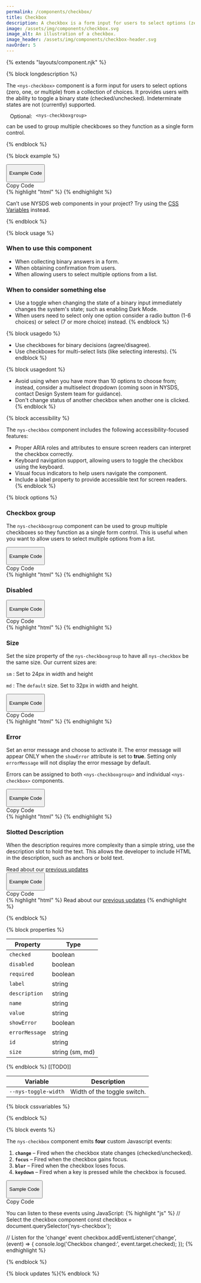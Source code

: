 ```yaml
---
permalink: /components/checkbox/
title: Checkbox
description: A checkbox is a form input for users to select options (zero, one, or multiple) from a collection of choices.
image: /assets/img/components/checkbox.svg
image_alt: An illustration of a checkbox.
image_header: /assets/img/components/checkbox-header.svg
navOrder: 5
---
```


{% extends "layouts/component.njk" %}

{% block longdescription %}

The <code class="language-js">&lt;nys-checkbox&gt;</code> component is a form input for users to select options (zero, one, or multiple) from a collection of choices. It provides users with the ability to toggle a binary state (checked/unchecked). Indeterminate states are not (currently) supported.

<p style="display:flex; align-items:top; gap:10px; flex-wrap: wrap;"><nys-icon name="info" size="2xl"></nys-icon>Optional: <code class="language-js">&lt;nys-checkboxgroup&gt;</code> can be used to group multiple checkboxes so they function as a single form control.</p>

{% endblock %}

{% block example %}
<div class="code-preview-container">
  <div class="code-preview__preview">
    <nys-checkboxgroup label="Select your favorite New York landmarks" description="Last year's winner is not eligible to win again.">
      <nys-checkbox name="landmarks" value="adirondacks" label="Adirondacks" checked></nys-checkbox>
      <nys-checkbox name="landmarks" value="finger-lakes" label="Finger Lakes" checked></nys-checkbox>
      <nys-checkbox name="landmarks" value="catskills" label="Catskills"></nys-checkbox>
      <nys-checkbox name="landmarks" value="niagara-falls" label="Niagara Falls"></nys-checkbox>
      <nys-checkbox name="landmarks" value="coney-island" label="Coney Island"></nys-checkbox>
      <nys-checkbox name="landmarks" value="statue-liberty" label="Statue of Liberty (Last Year's Winner)" description="Disabled as it was the winner of the previous year." disabled></nys-checkbox>
    </nys-checkboxgroup>
  </div>

  <div class="code-preview__source">
    <div class="code-preview__buttons">
      <button class="code-preview__dropdown" onClick="showSourceCode(this)">
        <nys-icon class="code-preview__dropdown-icon" name="chevron_right" size="xl"></nys-icon>
        <p>Example Code</p>
      </button>
      <nys-button class="copy-btn" prefixIcon="publish" label="Copy" variant="ghost" size="xl" onClick="copyCode(this)"></nys-button>
      <div class="copy-tooltip">Copy Code</div>
    </div>
    <div class="code-preview__code-container">
      <div class="code-preview__code-block">
        {% highlight "html" %}
<nys-checkboxgroup
  label="Select your favorite New York landmarks"
  description="Choose from the options below"
>
  <nys-checkbox
    label="Adirondacks"
    name="landmarks"
    value="adirondacks"
    checked
  ></nys-checkbox>
  <nys-checkbox name="landmarks" value="finger-lakes" label="Finger Lakes" checked></nys-checkbox>
  <nys-checkbox name="landmarks" value="catskills" label="Catskills" checked></nys-checkbox>
  <nys-checkbox name="landmarks" value="niagara-falls" label="Niagara Falls"></nys-checkbox>
  <nys-checkbox name="landmarks" value="coney-island" label="Coney Island"></nys-checkbox>
  <nys-checkbox name="landmarks" value="statue-liberty" label="Statue of Liberty (Last Year's Winner)" description="Disabled as it was the winner of the previous year." disabled></nys-checkbox>
</nys-checkboxgroup>
        {% endhighlight %}
      </div>
    </div>
    <div class="code-preview__code-tip">
      <p>Can’t use NYSDS web components in your project? Try using the <span><a href="https://designsystem.ny.gov/foundations/tokens/">CSS Variables</a></span> instead.</p>
    </div>
  </div>
</div>
{% endblock %}

{% block usage %}

### When to use this component
  - When collecting binary answers in a form.
  - When obtaining confirmation from users.
  - When allowing users to select multiple options from a list.

### When to consider something else
  - Use a toggle when changing the state of a binary input immediately changes the system's state; such as enabling Dark Mode.
  - When users need to select only one option consider a radio button (1-6 choices) or select (7 or more choice) instead.
{% endblock %}

{% block usagedo %}

  - Use checkboxes for binary decisions (agree/disagree).
  - Use checkboxes for multi-select lists (like selecting interests).
{% endblock %}

{% block usagedont %}

 - Avoid using when you have more than 10 options to choose from; instead, consider a multiselect dropdown (coming soon in NYSDS, contact Design System team for guidance).
 - Don't change status of another checkbox when another one is clicked.
{% endblock %}

{% block accessibility %}

The <code class="language-js">nys-checkbox</code> component includes the following accessibility-focused features:

  - Proper ARIA roles and attributes to ensure screen readers can interpret the checkbox correctly.
  - Keyboard navigation support, allowing users to toggle the checkbox using the keyboard.
  - Visual focus indicators to help users navigate the component.
  - Include a label property to provide accessible text for screen readers.
{% endblock %}

{% block options %}

### Checkbox group

The <code class="language-js">nys-checkboxgroup</code> component can be used to group multiple checkboxes so they function as a single form control. This is useful when you want to allow users to select multiple options from a list.

<div class="code-preview-container">
  <div class="code-preview__preview">
    <nys-checkboxgroup label="Do you attest to the following:" description="By checking below you agree to our terms">
      <nys-checkbox label="I have read the terms and conditions." id="terms-conditions" name="terms" value="terms-conditions"></nys-checkbox>
      <nys-checkbox label="I agree to the NDA" id="legal" name="legal" value="legal"></nys-checkbox>
    </nys-checkboxgroup>
  </div>

  <div class="code-preview__source">
    <div class="code-preview__buttons">
      <button class="code-preview__dropdown" onClick="showSourceCode(this)">
        <nys-icon class="code-preview__dropdown-icon" name="chevron_right" size="xl"></nys-icon>
        <p>Example Code</p>
      </button>
      <nys-button class="copy-btn" prefixIcon="publish" label="Copy" variant="ghost" size="xl" onClick="copyCode(this)"></nys-button>
      <div class="copy-tooltip">Copy Code</div>
    </div>
    <div class="code-preview__code-container">
      <div class="code-preview__code-block">
        {% highlight "html" %}
<nys-checkboxgroup label="Do you attest to the following:" description="By checking below you agree to our terms">
  <nys-checkbox label="I have read the terms and conditions." id="terms-conditions" name="terms" value="terms-conditions"></nys-checkbox>
  <nys-checkbox label="I agree to the NDA" id="legal" name="legal" value="legal"></nys-checkbox>
</nys-checkboxgroup>
        {% endhighlight %}
      </div>
    </div>
  </div>
</div>

### Disabled

<div class="code-preview-container">
  <div class="code-preview__preview">
    <nys-checkbox disabled label="I agree to the terms and conditions" description="This option is currently unavailable." name="earlyVoting" value="early-voting"></nys-checkbox>
  </div>

  <div class="code-preview__source">
    <div class="code-preview__buttons">
      <button class="code-preview__dropdown" onClick="showSourceCode(this)">
        <nys-icon class="code-preview__dropdown-icon" name="chevron_right" size="xl"></nys-icon>
        <p>Example Code</p>
      </button>
      <nys-button class="copy-btn" prefixIcon="publish" label="Copy" variant="ghost" size="xl" onClick="copyCode(this)"></nys-button>
      <div class="copy-tooltip">Copy Code</div>
    </div>
    <div class="code-preview__code-container">
      <div class="code-preview__code-block">
        {% highlight "html" %}
<nys-checkbox disabled label="I agree to the terms and conditions" description="This option is currently unavailable."></nys-checkbox>
        {% endhighlight %}
      </div>
    </div>
  </div>
</div>

### Size

Set the size property of the <code class="language-js">nys-checkboxgroup</code> to have all <code class="language-js">nys-checkbox</code> be the same size. Our current sizes are:

<code class="language-js">sm</code> : Set to 24px in width and height

<code class="language-js">md</code> : The <code class="language-js">default</code> size. Set to 32px in width and height.

<div class="code-preview-container">
  <div class="code-preview__preview">
    <nys-checkboxgroup label="Select your favorite New York landmarks" description="Choose from the options below" size="sm">
      <nys-checkbox label="Adirondacks" name="landmarks" value="adirondacks" checked></nys-checkbox>
      <nys-checkbox name="landmarks" value="finger-lakes" label="Finger Lakes" checked></nys-checkbox>
      <nys-checkbox name="landmarks" value="catskills" label="Catskills" checked></nys-checkbox>
      <nys-checkbox name="landmarks" value="niagara-falls" label="Niagara Falls"></nys-checkbox>
      <nys-checkbox name="landmarks" value="coney-island" label="Coney Island"></nys-checkbox>
      <nys-checkbox label="Mount Greylock" description="This is disabled because it's not in New York." disabled></nys-checkbox>
    </nys-checkboxgroup>
  </div>

  <div class="code-preview__source">
    <div class="code-preview__buttons">
      <button class="code-preview__dropdown" onClick="showSourceCode(this)">
        <nys-icon class="code-preview__dropdown-icon" name="chevron_right" size="xl"></nys-icon>
        <p>Example Code</p>
      </button>
      <nys-button class="copy-btn" prefixIcon="publish" label="Copy" variant="ghost" size="xl" onClick="copyCode(this)"></nys-button>
      <div class="copy-tooltip">Copy Code</div>
    </div>
    <div class="code-preview__code-container">
      <div class="code-preview__code-block">
        {% highlight "html" %}
<nys-checkboxgroup size="sm" label="Select your favorite New York landmarks" description="Choose from the options below" >
  <nys-checkbox label="Adirondacks" name="landmarks" value="adirondacks" checked></nys-checkbox>
  <nys-checkbox name="landmarks" value="finger-lakes" label="Finger Lakes" checked></nys-checkbox>
  <nys-checkbox name="landmarks" value="catskills" label="Catskills" checked></nys-checkbox>
  <nys-checkbox name="landmarks" value="niagara-falls" label="Niagara Falls"></nys-checkbox>
  <nys-checkbox name="landmarks" value="coney-island" label="Coney Island"></nys-checkbox>
  <nys-checkbox label="Mount Greylock" description="This is disabled because it's not in New York." disabled></nys-checkbox>
</nys-checkboxgroup>
        {% endhighlight %}
      </div>
    </div>
  </div>
</div>

### Error

Set an error message and choose to activate it. The error message will appear ONLY when the <code class="language-js">showError</code> attribute is set to <strong>true</strong>. Setting only <code class="language-js">errorMessage</code> will not display the error message by default.

Errors can be assigned to both <code class="language-js">&lt;nys-checkboxgroup&gt;</code> and individual <code class="language-js">&lt;nys-checkbox&gt;</code> components.

<div class="code-preview-container">
  <div class="code-preview__preview">
    <nys-checkboxgroup label="Select your favorite New York landmarks" description="Choose from the options below" showError errorMessage="You must select at least one option to continue.">
      <nys-checkbox label="Adirondacks" name="landmarks" value="adirondacks" ></nys-checkbox>
      <nys-checkbox name="landmarks" value="finger-lakes" label="Finger Lakes" ></nys-checkbox>
      <nys-checkbox name="landmarks" value="catskills" label="Catskills" ></nys-checkbox>
    </nys-checkboxgroup>
  </div>

  <div class="code-preview__source">
    <div class="code-preview__buttons">
      <button class="code-preview__dropdown" onClick="showSourceCode(this)">
        <nys-icon class="code-preview__dropdown-icon" name="chevron_right" size="xl"></nys-icon>
        <p>Example Code</p>
      </button>
      <nys-button class="copy-btn" prefixIcon="publish" label="Copy" variant="ghost" size="xl" onClick="copyCode(this)"></nys-button>
      <div class="copy-tooltip">Copy Code</div>
    </div>
    <div class="code-preview__code-container">
      <div class="code-preview__code-block">
        {% highlight "html" %}
<nys-checkboxgroup showError errorMessage="You must select at least one option to continue." label="Select your favorite New York landmarks" description="Choose from the options below" >
  <nys-checkbox label="Adirondacks" name="landmarks" value="adirondacks" ></nys-checkbox>
  <nys-checkbox name="landmarks" value="finger-lakes" label="Finger Lakes" ></nys-checkbox>
  <nys-checkbox name="landmarks" value="catskills" label="Catskills" ></nys-checkbox>
</nys-checkboxgroup>
        {% endhighlight %}
      </div>
    </div>
  </div>
</div>


### Slotted Description

When the description requires more complexity than a simple string, use the description slot to hold the text. This allows the developer to include HTML in the description, such as anchors or bold text.

<div class="code-preview-container">
  <div class="code-preview__preview">
    <nys-checkbox label="Subscribe to NYS Government Updates" id="subscribe-updates" name="subscribe" value="email-updates">
      <label slot="description">Read about our <a href="https://www.ny.gov/" target="__blank">previous updates</a></label>
    </nys-checkbox>
  </div>
  
  <div class="code-preview__source">
    <div class="code-preview__buttons">
      <button class="code-preview__dropdown" onClick="showSourceCode(this)">
        <nys-icon class="code-preview__dropdown-icon" name="chevron_right" size="xl"></nys-icon>
        <p>Example Code</p>
      </button>
      <nys-button class="copy-btn" prefixIcon="publish" label="Copy" variant="ghost" size="xl" onClick="copyCode(this)"></nys-button>
      <div class="copy-tooltip">Copy Code</div>
    </div>
    <div class="code-preview__code-container">
      <div class="code-preview__code-block">
        {% highlight "html" %}
<nys-checkbox label="Subscribe to NYS Government Updates" id="subscribe-updates" name="subscribe" value="email-updates">
  <label slot="description">Read about our <a href="https://www.ny.gov/" target="__blank">previous updates</a></label>
</nys-checkbox>
        {% endhighlight %}
      </div>
    </div>
  </div>
</div>

{% endblock %}

{% block properties %}

<table>
  <thead>
    <tr>
      <th>Property</th>
      <th>Type</th>
    </tr>
  </thead>
  <tbody>
    <tr>
      <td><code>checked</code></td>
      <td>boolean</td>
    </tr>
    <tr>
      <td><code>disabled</code></td>
      <td>boolean</td>
    </tr>
    <tr>
      <td><code>required</code></td>
      <td>boolean</td>
    </tr>
    <tr>
      <td><code>label</code></td>
      <td>string</td>
    </tr>
    <tr>
      <td><code>description</code></td>
      <td>string</td>
    </tr>
    <tr>
      <td><code>name</code></td>
      <td>string</td>
    </tr>
    <tr>
      <td><code>value</code></td>
      <td>string</td>
    </tr>
    <tr>
      <td><code>showError</code></td>
      <td>boolean</td>
    </tr>
    <tr>
      <td><code>errorMessage</code></td>
      <td>string</td>
    </tr>
    <tr>
      <td><code>id</code></td>
      <td>string</td>
    </tr>
    <tr>
      <td><code>size</code></td>
      <td>string (sm, md)</td>
    </tr>
  </tbody>
</table>

{% endblock %}
[[TODO]]
<table>
  <thead>
    <tr>
      <th>Variable</th>
      <th>Description</th>
    </tr>
  </thead>
  <tbody>
    <tr>
      <td><code>--nys-toggle-width</code></td>
      <td>Width of the toggle switch.</td>
    </tr>
  </tbody>
  </table>

{% block cssvariables %}


{% endblock %}

{% block events %}

<p>The <code class="language-js">nys-checkbox</code> component emits <strong>four</strong> custom Javascript events:</p>
<ol>
<li><strong><code>change</code></strong> – Fired when the checkbox state changes (checked/unchecked).</li>
<li><strong><code>focus</code></strong> – Fired when the checkbox gains focus.</li>
<li><strong><code>blur</code></strong> – Fired when the checkbox loses focus.</li>
<li><strong><code>keydown</code></strong> – Fired when a key is pressed while the checkbox is focused.</li>
</ol>

<div class="code-preview-container">
  <div class="code-preview__source">
    <div class="code-preview__buttons">
      <button class="code-preview__dropdown" onClick="showSourceCode(this)">
        <nys-icon class="code-preview__dropdown-icon" name="chevron_down" size="xl"></nys-icon>
        <p>Sample Code</p>
      </button>
      <nys-button class="copy-btn" prefixIcon="publish" label="Copy" variant="ghost" size="xl" onClick="copyCode(this)"></nys-button>
      <div class="copy-tooltip">Copy Code</div>
    </div>
    <div class="code-preview__code-container open">
      <div class="code-preview__code-block">

You can listen to these events using JavaScript:
{% highlight "js" %}
// Select the checkbox component
  const checkbox = document.querySelector('nys-checkbox');

  // Listen for the 'change' event
  checkbox.addEventListener('change', (event) => {
    console.log('Checkbox changed:', event.target.checked);
  });
{% endhighlight %}

  </div>
    </div>
  </div>
</div>
{% endblock %}

{% block updates %}{% endblock %}
